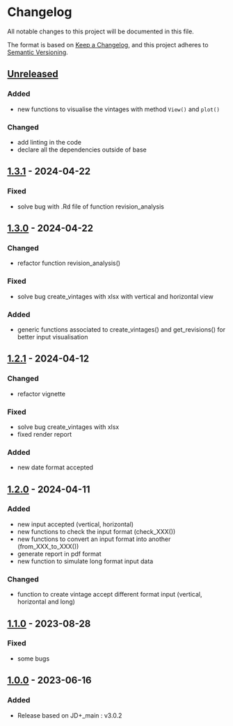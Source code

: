# Changelog

All notable changes to this project will be documented in this file.

The format is based on [Keep a Changelog](https://keepachangelog.com/en/1.1.0/), and this project adheres
to [Semantic Versioning](https://semver.org/spec/v2.0.0.html).


## [Unreleased]

### Added

* new functions to visualise the vintages with method `View()` and `plot()`

### Changed

* add linting in the code
* declare all the dependencies outside of base


## [1.3.1] - 2024-04-22

### Fixed

* solve bug with .Rd file of function revision_analysis


## [1.3.0] - 2024-04-22

### Changed

* refactor function revision_analysis()

### Fixed

* solve bug create_vintages with xlsx with vertical and horizontal view

### Added

* generic functions associated to create_vintages() and get_revisions() for better input visualisation


## [1.2.1] - 2024-04-12

### Changed

* refactor vignette

### Fixed

* solve bug create_vintages with xlsx
* fixed render report

### Added

* new date format accepted


## [1.2.0] - 2024-04-11

### Added

* new input accepted (vertical, horizontal)
* new functions to check the input format (check_XXX())
* new functions to convert an input format into another (from_XXX_to_XXX())
* generate report in pdf format
* new function to simulate long format input data

### Changed

* function to create vintage accept different format input (vertical, horizontal and long)


## [1.1.0] - 2023-08-28

### Fixed

* some bugs


## [1.0.0] - 2023-06-16

### Added

* Release based on JD+_main : v3.0.2

[Unreleased]: https://github.com/rjdemetra/rjd3revisions/compare/v1.3.1...HEAD
[1.3.1]: https://github.com/rjdemetra/rjd3revisions/releases/tag/v1.3.0...v1.3.1
[1.3.0]: https://github.com/rjdemetra/rjd3revisions/releases/tag/v1.2.1...v1.3.0
[1.2.1]: https://github.com/rjdemetra/rjd3revisions/releases/tag/v1.2.0...v1.2.1
[1.2.0]: https://github.com/rjdemetra/rjd3revisions/releases/tag/v1.1.0...v1.2.0
[1.1.0]: https://github.com/rjdemetra/rjd3revisions/releases/tag/v1.0.0...v1.1.0
[1.0.0]: https://github.com/rjdemetra/rjd3revisions/releases/tag/v1.0.0
